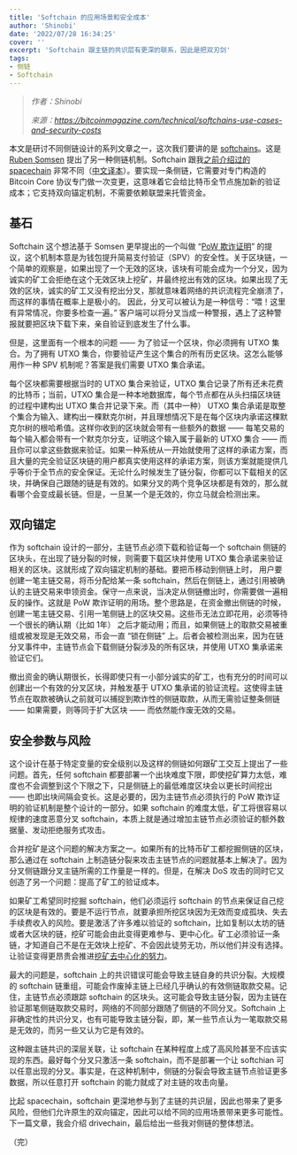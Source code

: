 ```yaml
---
title: 'Softchain 的应用场景和安全成本'
author: 'Shinobi'
date: '2022/07/28 16:34:25'
cover: ''
excerpt: 'Softchain 跟主链的共识层有更深的联系，因此是把双刃剑'
tags:
- 侧链
- Softchain
---
```



> *作者：Shinobi*
> 
> *来源：<https://bitcoinmagazine.com/technical/softchains-use-cases-and-security-costs>*



本文是研讨不同侧链设计的系列文章之一，这次我们要讲的是 [softchains](https://gist.github.com/RubenSomsen/7ecf7f13dc2496aa7eed8815a02f13d1)。这是 [Ruben Somsen](https://twitter.com/somsenruben) 提出了另一种侧链机制。Softchain 跟我[之前介绍过的 spacechain](https://bitcoinmagazine.com/technical/spacechains-unlocks-bitcoin-use-cases) 非常不同（[中文译本](https://www.btcstudy.org/2022/07/06/spacechains-unlocks-bitcoin-use-cases/)）。要实现一条侧链，它需要对专门构造的 Bitcoin Core 协议专门做一次变更，这意味着它会给比特币全节点施加新的验证成本；它支持双向锚定机制，不需要依赖联盟来托管资金。

## 基石

Softchain 这个想法基于 Somsen 更早提出的一个叫做 “[PoW 欺诈证明](https://lists.linuxfoundation.org/pipermail/bitcoin-dev/2019-April/016873.html)” 的提议，这个机制本意是为钱包提升简易支付验证（SPV）的安全性。关于区块链，一个简单的观察是，如果出现了一个无效的区块，该块有可能会成为一个分叉，因为诚实的矿工会拒绝在这个无效区块上挖矿，并最终挖出有效的区块。如果出现了无效的区块，诚实的矿工又没有挖出分叉，那就意味着网络的共识流程完全崩溃了，而这样的事情在概率上是极小的。 因此，分叉可以被认为是一种信号：“喂！这里有异常情况，你要多检查一遍。” 客户端可以将分叉当成一种警报，遇上了这种警报就要把区块下载下来，亲自验证到底发生了什么事。

但是，这里面有一个根本的问题 —— 为了验证一个区块，你必须拥有 UTXO 集合。为了拥有 UTXO 集合，你要验证产生这个集合的所有历史区块。这怎么能够用作一种 SPV 机制呢？答案是我们需要 UTXO 集合承诺。

每个区块都需要根据当时的 UTXO 集合来验证，UTXO 集合记录了所有还未花费的比特币；当前，UTXO 集合是一种本地数据库，每个节点都在从头扫描区块链的过程中建构出 UTXO 集合并记录下来。而（其中一种） UTXO 集合承诺是取整个集合为输入、建构出一棵默克尔树，并且理想情况下是在每个区块内承诺这棵默克尔树的根哈希值。这样你收到的区块就会带有一些额外的数据 —— 每笔交易的每个输入都会带有一个默克尔分支，证明这个输入属于最新的 UTXO 集合 —— 而且你可以拿这些数据来验证。如果一种系统从一开始就使用了这样的承诺方案，而且大量的完全验证区块链的用户都真实使用这样的承诺方案，则该方案就能提供几乎等价于全节点的安全保证。无论什么时候发生了链分裂，你都可以下载相关的区块，并确保自己跟随的链是有效的。如果分叉的两个竞争区块都是有效的，那么就看哪个会变成最长链。但是，一旦某一个是无效的，你立马就会检测出来。

## 双向锚定

作为 softchain 设计的一部分，主链节点必须下载和验证每一个 softchain 侧链的区块头，在出现了链分裂的时候，则需要下载区块并使用 UTXO 集合承诺来验证相关的区块。这就形成了双向锚定机制的基础。要把币移动到侧链上时， 用户要创建一笔主链交易，将币分配给某一条 softchain，然后在侧链上，通过引用被确认的主链交易来申领资金。保守一点来说，当决定从侧链撤出时，你需要做一遍相反的操作。这就是 PoW 欺诈证明的用场。整个思路是，在资金撤出侧链的时候，创建一笔主链交易、引用一笔侧链上的区块交易。这些币无法立即花用，必须等待一个很长的确认期（比如 1年）                                                                                                              之后才能动用；而且，如果侧链上的取款交易被重组或被发现是无效交易，币会一直 “锁在侧链” 上。后者会被检测出来，因为在链分叉事件中，主链节点会下载侧链分裂涉及的所有区块，并使用 UTXO 集承诺来验证它们。

撤出资金的确认期很长，长得即使只有一小部分诚实的矿工，也有充分的时间可以创建出一个有效的分叉区块，并触发基于 UTXO 集承诺的验证流程。这使得主链节点在取款被确认之前就可以捕捉到欺诈性的侧链取款，从而无需验证整条侧链 —— 如果需要，则等同于扩大区块 —— 而依然能作废无效的交易。

## 安全参数与风险

这个设计在基于特定变量的安全级别以及这样的侧链如何跟矿工交互上提出了一些问题。首先，任何 softchain 都要部署一个出块难度下限，即使挖矿算力太低，难度也不会调整到这个下限之下，只是侧链上的最低难度区块会以更长时间挖出 —— 也即出块间隔会变长。这是必要的，因为主链节点必须执行的 PoW 欺诈证明的验证机制是整个设计的一部分。如果 softchain 的难度太低，矿工将很容易以规律的速度恶意分叉 softchain，本质上就是通过增加主链节点必须验证的额外数据量、发动拒绝服务式攻击。

合并挖矿是这个问题的解决方案之一。如果所有的比特币矿工都挖掘侧链的区块，那么通过在 softchain 上制造链分裂来攻击主链节点的问题就基本上解决了。因为分叉侧链跟分叉主链所需的工作量是一样的。但是，在解决 DoS 攻击的同时它又创造了另一个问题：提高了矿工的验证成本。

如果矿工希望同时挖掘 softchain，他们必须运行 softchain 的节点来保证自己挖的区块是有效的。要是不运行节点，就要承担所挖区块因为无效而变成孤块、失去手续费收入的风险。要是激活了许多难以验证的 softchain，比如复制以太坊的链或者大区块的链，挖矿可能会由此变得更难参与、更中心化。矿工必须验证一条链，才知道自己不是在无效块上挖矿、不会因此徒劳无功，所以他们并没有选择。让验证变得更昂贵会推进[挖矿去中心化的努力](https://bitcoinmagazine.com/technical/p2pool-bitcoin-mining-decentralization)。

最大的问题是，softchain 上的共识错误可能会导致主链自身的共识分裂。大规模的 softchain 链重组，可能会作废掉主链上已经几乎确认的有效侧链取款交易。记住，主链节点必须跟踪 softchain 的区块头。这可能会导致主链分裂，因为主链在验证那笔侧链取款交易时，网络的不同部分跟随了侧链的不同分叉。Softchain 上非确定性的共识分叉，也有可能导致主链分裂，即，某一些节点认为一笔取款交易是无效的，而另一些又认为它是有效的。

这种跟主链共识的深层关联，让 softchain 在某种程度上成了高风险甚至不应该实现的东西。最好每个分叉只激活一条 softchain，而不是部署一个让 softchian 可以任意出现的分叉。事实是，在这种机制中，侧链的分裂会导致主链节点验证更多数据，所以任意打开 softchain 的能力就成了对主链的攻击向量。

比起 spacechain，softchain 更深地参与到了主链的共识层，因此也带来了更多风险，但他们允许原生的双向锚定，因此可以给不同的应用场景带来更多可能性。下一篇文章，我会介绍 drivechain，最后给出一些我对侧链的整体想法。

（完）